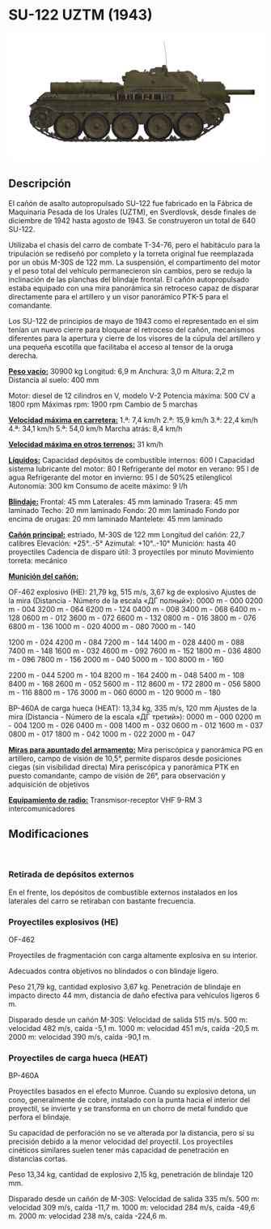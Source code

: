 # SU-122 UZTM (1943)

![_su122](../images/_su122.png)

## Descripción

El cañón de asalto autopropulsado SU-122 fue fabricado en la Fábrica de Maquinaria Pesada de los Urales (UZTM), en Sverdlovsk, desde finales de diciembre de 1942 hasta agosto de 1943. Se construyeron un total de 640 SU-122. 

Utilizaba el chasis del carro de combate Т-34-76, pero el habitáculo para la tripulación se rediseñó por completo y la torreta original fue reemplazada por un obús M-30S de 122 mm. La suspensión, el compartimento del motor y el peso total del vehículo permanecieron sin cambios, pero se redujo la inclinación de las planchas del blindaje frontal. El cañón autopropulsado estaba equipado con una mira panorámica sin retroceso capaz de disparar directamente para el artillero y un visor panorámico PTK-5 para el comandante.

Los SU-122 de principios de mayo de 1943 como el representado en el sim tenían un nuevo cierre para bloquear el retroceso del cañón, mecanismos diferentes para la apertura y cierre de los visores de la cúpula del artillero y una pequeña escotilla que facilitaba el acceso al tensor de la oruga derecha.

<b><u>Peso vacío:</u></b> 30900 kg
Longitud: 6,9 m
Anchura: 3,0 m
Altura: 2,2 m
Distancia al suelo: 400 mm

Motor: diesel de 12 cilindros en V, modelo V-2
Potencia máxima: 500 CV a 1800 rpm
Máximas rpm: 1900 rpm
Cambio de 5 marchas

<b><u>Velocidad máxima en carretera:</u></b>
1.ª: 7,4 km/h
2.ª: 15,9 km/h
3.ª: 22,4 km/h
4.ª: 34,1 km/h
5.ª: 54,0 km/h
Marcha atrás: 8,4 km/h

<b><u>Velocidad máxima en otros terrenos:</u></b> 31 km/h

<b><u>Líquidos:</u></b>
Capacidad depósitos de combustible internos: 600 l
Capacidad sistema lubricante del motor: 80 l
Refrigerante del motor en verano: 95 l de agua
Refrigerante del motor en invierno: 95 l de 50%25 etilenglicol
Autonomía: 300 km
Consumo de aceite máximo: 9 l/h

<b><u>Blindaje:</u></b>
Frontal: 45 mm
Laterales: 45 mm laminado
Trasera: 45 mm laminado
Techo: 20 mm laminado
Fondo: 20 mm laminado
Fondo por encima de orugas: 20 mm laminado
Mantelete: 45 mm laminado

<b><u>Cañón principal:</u></b> estriado, M-30S de 122 mm
Longitud del cañón: 22,7 calibres
Elevación: +25°..-5°
Azimutal: +10°..-10°
Munición: hasta 40 proyectiles
Cadencia de disparo útil: 3 proyectiles por minuto
Movimiento torreta: mecánico

<b><u>Munición del cañón:</u></b> 

OF-462 explosivo (HE): 21,79 kg, 515 m/s, 3,67 kg de explosivo
Ajustes de la mira
(Distancia - Número de la escala «ДГ полный»):
0000 m - 000
0200 m - 004    3200 m - 064    6200 m - 124
0400 m - 008    3400 m - 068    6400 m - 128
0600 m - 012    3600 m - 072    6600 m - 132
0800 m - 016    3800 m - 076    6800 m - 136
1000 m - 020    4000 m - 080    7000 m - 140

1200 m - 024    4200 m - 084    7200 m - 144
1400 m - 028    4400 m - 088    7400 m - 148
1600 m - 032    4600 m - 092    7600 m - 152
1800 m - 036    4800 m - 096    7800 m - 156
2000 m - 040    5000 m - 100    8000 m - 160

2200 m - 044    5200 m - 104    8200 m - 164
2400 m - 048    5400 m - 108    8400 m - 168
2600 m - 052    5600 m - 112    8600 m - 172
2800 m - 056    5800 m - 116    8800 m - 176
3000 m - 060    6000 m - 120    9000 m - 180

BP-460A de carga hueca (HEAT): 13,34 kg, 335 m/s, 120 mm
Ajustes de la mira
(Distancia - Número de la escala «ДГ третий»):
0000 m - 000
0200 m - 004    1200 m - 026
0400 m - 008    1400 m - 032
0600 m - 012    1600 m - 037
0800 m - 017    1800 m - 042
1000 m - 022    2000 m - 047

<b><u>Miras para apuntado del armamento:</u></b>
Mira periscópica y panorámica PG en artillero, campo de visión de 10,5°, permite disparos desde posiciones ciegas (sin visibilidad directa)
Mira periscópica y panorámica PTK en puesto comandante, campo de visión de 26°, para observación y adquisición de objetivos

<b><u>Equipamiento de radio:</u></b>
Transmisor-receptor VHF 9-RM
3 intercomunicadores


## Modificaciones
﻿

### Retirada de depósitos externos

En el frente, los depósitos de combustible externos instalados en los laterales del carro se retiraban con bastante frecuencia.﻿

### Proyectiles explosivos (HE)

OF-462

Proyectiles de fragmentación con carga altamente explosiva en su interior.

Adecuados contra objetivos no blindados o con blindaje ligero.

Peso 21,79 kg, cantidad explosivo 3,67 kg.
Penetración de blindaje en impacto directo 44 mm, distancia de daño efectiva para vehículos ligeros 6 m.

Disparado desde un cañón M-30S:
Velocidad de salida 515 m/s.
500 m: velocidad 482 m/s, caída -5,1 m.
1000 m: velocidad 451 m/s, caída -20,5 m.
2000 m: velocidad 390 m/s, caída -90,1 m.﻿

### Proyectiles de carga hueca (HEAT)

BP-460A

Proyectiles basados en el efecto Munroe. Cuando su explosivo detona, un cono, generalmente de cobre, instalado con la punta hacia el interior del proyectil, se invierte y se transforma en un chorro de metal fundido que perfora el blindaje.

Su capacidad de perforación no se ve alterada por la distancia, pero sí su precisión debido a la menor velocidad del proyectil. Los proyectiles cinéticos similares suelen tener más capacidad de penetración en distancias cortas.

Peso 13,34 kg, cantidad de explosivo 2,15 kg, penetración de blindaje 120 mm.

Disparado desde un cañón de M-30S:
Velocidad de salida 335 m/s.
500 m: velocidad 309 m/s, caída -11,7 m.
1000 m: velocidad 284 m/s, caída -49,6 m.
2000 m: velocidad 238 m/s, caída -224,6 m.